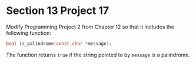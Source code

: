 # Section 13 Project 17

Modify Programming Project 2 from Chapter 12 so that it includes the following function:
```c
bool is_palindrome(const char *message);
```
The function returns `true` if the string pointed to by `message` is a palindrome.

